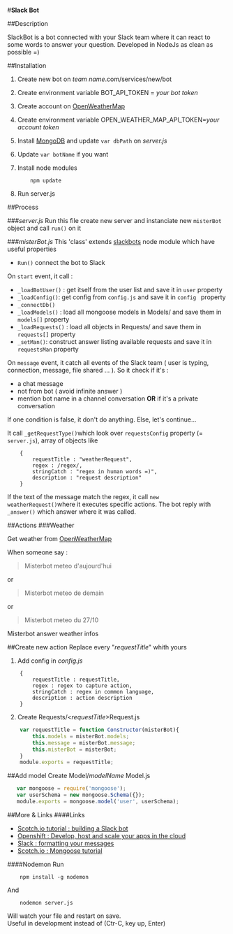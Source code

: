 #**Slack Bot**

##Description

SlackBot is a bot connected with your Slack team where it can react to some words to answer your question.
Developed in NodeJs as clean as possible =)

##Installation

1. Create new bot on *team name*.com/services/new/bot

2. Create environment variable BOT_API_TOKEN = *your bot token*

3. Create account on [OpenWeatherMap](http://openweathermap.org)

4. Create environment variable OPEN_WEATHER_MAP_API_TOKEN=*your account token*

5. Install [MongoDB](http://www.mongodb.org) and update `var dbPath` on *server.js*

6. Update `var botName` if you want

7. Install node modules

   ```
       npm update
   ```
8. Run server.js

##Process

###*server.js*
Run this file create new server and instanciate new `misterBot` object and call `run()` on it

###*misterBot.js*
This 'class' extends [slackbots](http://www.npmjs.com/package/slackbots) node module which have useful properties

- `Run()` connect the bot to Slack

On `start` event, it call :

- `_loadBotUser()` : get itself from the user list and save it in `user` property
- `_loadConfig()`: get config from `config.js` and save it in `config ` property
- `_connectDb()`
- `_loadModels()` : load all mongoose models in Models/ and save them in `models[]` property
- `_loadRequests()` : load all objects in Requests/ and save them in `requests[]` property
- `_setMan()`: construct answer listing available requests and save it in `requestsMan` property

On `message` event, it catch all events of the Slack team ( user is typing, connection, message, file shared ... ). 
So it check if it's :
 
- a chat message
- not from bot ( avoid infinite answer )
- mention bot name in a channel conversation **OR** if it's a private conversation

If one condition is false, it don't do anything. Else, let's continue...

It call `_getRequestType()`which look over `requestsConfig` property (= `server.js`), array of objects like
```
    {
        requestTitle : "weatherRequest",
        regex : /regex/,
        stringCatch : "regex in human words =)",
        description : "request description"
    }
```
If the text of the message match the regex, it call `new weatherRequest()`where it executes specific actions. 
The bot reply with `_answer()` which answer where it was called. 


##Actions
###Weather

Get weather from [OpenWeatherMap](http://openweathermap.org/)

When someone say :
> Misterbot meteo d'aujourd'hui

or
> Misterbot meteo de demain

or
>Misterbot meteo du 27/10

Misterbot answer weather infos

##Create new action
Replace every "*requestTitle*" whith yours

 1. Add config in *config.js*
```
    {
        requestTitle : requestTitle,
        regex : regex to capture action,
        stringCatch : regex in common language,
        description : action description
    }
```
 2. Create Requests/<*requestTitle*>Request.js

```javascript
    var requestTitle = function Constructor(misterBot){
        this.models = misterBot.models;
        this.message = misterBot.message;
        this.misterBot = misterBot;
    }
    module.exports = requestTitle;
```
##Add model
Create Model/*modelName* Model.js
```javascript
   var mongoose = require('mongoose');
   var userSchema = new mongoose.Schema({});
   module.exports = mongoose.model('user', userSchema);
```
##More & Links
####Links
- [Scotch.io tutorial : building a Slack bot](http://scotch.io/tutorials/building-a-slack-bot-with-node-js-and-chuck-norris-super-powers)
- [Openshift : Develop, host and scale your apps in the cloud](http://www.openshift.com)
- [Slack : formatting your messages](http://slack.zendesk.com/hc/en-us/articles/202288908-How-can-I-add-formatting-to-my-messages-)
- [Scotch.io : Mongoose tutorial](https://scotch.io/tutorials/using-mongoosejs-in-node-js-and-mongodb-applications)

####Nodemon
Run 
```
    npm install -g nodemon 
``` 
And 
```
    nodemon server.js 
``` 
Will watch your file and restart on save.  
Useful in development instead of (Ctr-C, key up, Enter)
